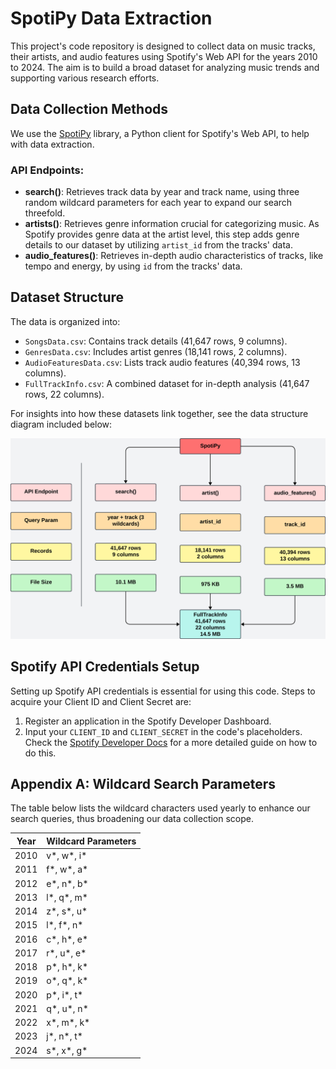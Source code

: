 
# SpotiPy Data Extraction

This project's code repository is designed to collect data on music tracks, their artists, and audio features using Spotify's Web API for the years 2010 to 2024. The aim is to build a broad dataset for analyzing music trends and supporting various research efforts.

## Data Collection Methods

We use the [SpotiPy](https://spotipy.readthedocs.io/en/2.16.1/) library, a Python client for Spotify's Web API, to help with data extraction.

### API Endpoints:
- **search()**: Retrieves track data by year and track name, using three random wildcard parameters for each year to expand our search threefold.
- **artists()**: Retrieves genre information crucial for categorizing music. As Spotify provides genre data at the artist level, this step adds genre details to our dataset by utilizing `artist_id` from the tracks' data.
- **audio_features()**: Retrieves in-depth audio characteristics of tracks, like tempo and energy, by using `id` from the tracks' data.

## Dataset Structure

The data is organized into:
- `SongsData.csv`: Contains track details (41,647 rows, 9 columns).
- `GenresData.csv`: Includes artist genres (18,141 rows, 2 columns).
- `AudioFeaturesData.csv`: Lists track audio features (40,394 rows, 13 columns).
- `FullTrackInfo.csv`: A combined dataset for in-depth analysis (41,647 rows, 22 columns).

For insights into how these datasets link together, see the data structure diagram included below:


![Data Structure Diagram](images/data_structure_diagram.png)

## Spotify API Credentials Setup

Setting up Spotify API credentials is essential for using this code. Steps to acquire your Client ID and Client Secret are:
1. Register an application in the Spotify Developer Dashboard.
2. Input your `CLIENT_ID` and `CLIENT_SECRET` in the code's placeholders.
Check the [Spotify Developer Docs](https://developer.spotify.com/documentation/web-api/tutorials/getting-started) for a more detailed guide on how to do this.

## Appendix A: Wildcard Search Parameters

The table below lists the wildcard characters used yearly to enhance our search queries, thus broadening our data collection scope.


| Year | Wildcard Parameters  |
|------|----------------------|
| 2010 | v*, w*, i*           |
| 2011 | f*, w*, a*           |
| 2012 | e*, n*, b*           |
| 2013 | l*, q*, m*           |
| 2014 | z*, s*, u*           |
| 2015 | l*, f*, n*           |
| 2016 | c*, h*, e*           |
| 2017 | r*, u*, e*           |
| 2018 | p*, h*, k*           |
| 2019 | o*, q*, k*           |
| 2020 | p*, i*, t*           |
| 2021 | q*, u*, n*           |
| 2022 | x*, m*, k*           |
| 2023 | j*, n*, t*           |
| 2024 | s*, x*, g*           |
